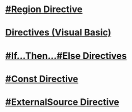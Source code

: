 # [#Region Directive](region-directive.md)
# [Directives (Visual Basic)](directives.md)
# [#If...Then...#Else Directives](if-then-else-directives.md)
# [#Const Directive](const-directive.md)
# [#ExternalSource Directive](externalsource-directive.md)
